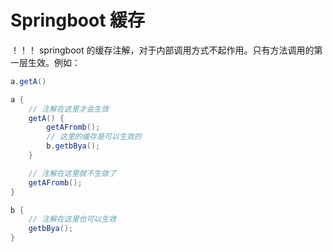 # Springboot 緩存

！！！ springboot 的缓存注解，对于内部调用方式不起作用。只有方法调用的第一层生效。例如：

```java
a.getA()

a {
    // 注解在这里才会生效
    getA() {
        getAFromb();
        // 这里的缓存是可以生效的
        b.getbBya();
    }

    // 注解在这里就不生效了
    getAFromb();
}

b {
    // 注解在这里也可以生效
    getbBya();
}
```

